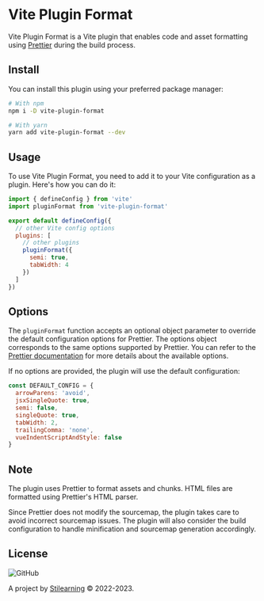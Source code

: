 # Vite Plugin Format

Vite Plugin Format is a Vite plugin that enables code and asset formatting using [Prettier](https://prettier.io) during the build process.

## Install

You can install this plugin using your preferred package manager:

```bash
# With npm
npm i -D vite-plugin-format

# With yarn
yarn add vite-plugin-format --dev
```

## Usage

To use Vite Plugin Format, you need to add it to your Vite configuration as a plugin. Here's how you can do it:

```javascript
import { defineConfig } from 'vite'
import pluginFormat from 'vite-plugin-format'

export default defineConfig({
  // other Vite config options
  plugins: [
    // other plugins
    pluginFormat({
      semi: true,
      tabWidth: 4
    })
  ]
})
```

## Options

The `pluginFormat` function accepts an optional object parameter to override the default configuration options for Prettier. The options object corresponds to the same options supported by Prettier. You can refer to the [Prettier documentation](https://prettier.io/docs/en/options.html) for more details about the available options.

If no options are provided, the plugin will use the default configuration:

```javascript
const DEFAULT_CONFIG = {
  arrowParens: 'avoid',
  jsxSingleQuote: true,
  semi: false,
  singleQuote: true,
  tabWidth: 2,
  trailingComma: 'none',
  vueIndentScriptAndStyle: false
}
```

## Note

The plugin uses Prettier to format assets and chunks. HTML files are formatted using Prettier's HTML parser.

Since Prettier does not modify the sourcemap, the plugin takes care to avoid incorrect sourcemap issues. The plugin will also consider the build configuration to handle minification and sourcemap generation accordingly.

## License

![GitHub](https://img.shields.io/github/license/bent10/vite-plugins)

A project by [Stilearning](https://stilearning.com) &copy; 2022-2023.
